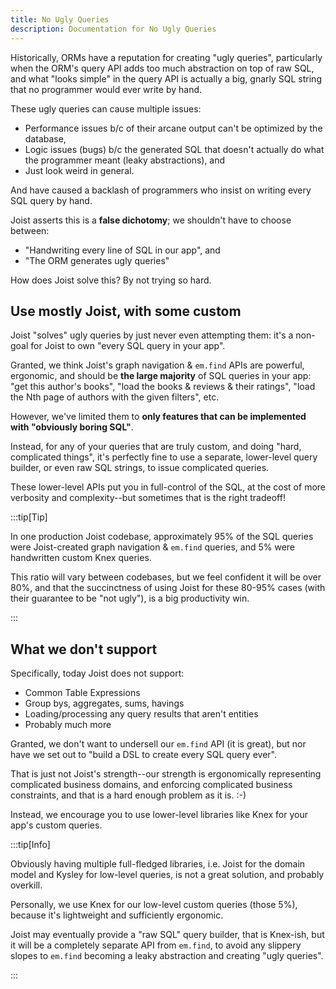 ```yaml
---
title: No Ugly Queries
description: Documentation for No Ugly Queries
---
```


Historically, ORMs have a reputation for creating "ugly queries", particularly when the ORM's query API adds too much abstraction on top of raw SQL, and what "looks simple" in the query API is actually a big, gnarly SQL string that no programmer would ever write by hand.

These ugly queries can cause multiple issues:

- Performance issues b/c of their arcane output can't be optimized by the database,
- Logic issues (bugs) b/c the generated SQL that doesn't actually do what the programmer meant (leaky abstractions), and
- Just look weird in general.

And have caused a backlash of programmers who insist on writing every SQL query by hand. 

Joist asserts this is a **false dichotomy**; we shouldn't have to choose between:

* "Handwriting every line of SQL in our app", and
* "The ORM generates ugly queries"

How does Joist solve this? By not trying so hard.

## Use mostly Joist, with some custom

Joist "solves" ugly queries by just never even attempting them: it's a non-goal for Joist to own "every SQL query in your app".

Granted, we think Joist's graph navigation & `em.find` APIs are powerful, ergonomic, and should be **the large majority** of SQL queries in your app: "get this author's books", "load the books & reviews & their ratings", "load the Nth page of authors with the given filters", etc.

However, we've limited them to **only features that can be implemented with "obviously boring SQL"**.

Instead, for any of your queries that are truly custom, and doing "hard, complicated things", it's perfectly fine to use a separate, lower-level query builder, or even raw SQL strings, to issue complicated queries.

These lower-level APIs put you in full-control of the SQL, at the cost of more verbosity and complexity--but sometimes that is the right tradeoff!

:::tip[Tip]

In one production Joist codebase, approximately 95% of the SQL queries were Joist-created graph navigation & `em.find` queries, and 5% were handwritten custom Knex queries.

This ratio will vary between codebases, but we feel confident it will be over 80%, and that the succinctness of using Joist for these 80-95% cases (with their guarantee to be "not ugly"), is a big productivity win.

:::

## What we don't support

Specifically, today Joist does not support:

* Common Table Expressions
* Group bys, aggregates, sums, havings
* Loading/processing any query results that aren't entities
* Probably much more

Granted, we don't want to undersell our `em.find` API (it is great), but nor have we set out to "build a DSL to create every SQL query ever".

That is just not Joist's strength--our strength is ergonomically representing complicated business domains, and enforcing complicated business constraints, and that is a hard enough problem as it is. :-) 

Instead, we encourage you to use lower-level libraries like Knex for your app's custom queries.

:::tip[Info]

Obviously having multiple full-fledged libraries, i.e. Joist for the domain model and Kysley for low-level queries, is not a great solution, and probably overkill.

Personally, we use Knex for our low-level custom queries (those 5%), because it's lightweight and sufficiently ergonomic.

Joist may eventually provide a "raw SQL" query builder, that is Knex-ish, but it will be a completely separate API from `em.find`, to avoid any slippery slopes to `em.find` becoming a leaky abstraction and creating "ugly queries".

:::
